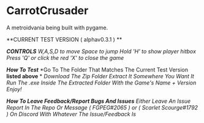 # CarrotCrusader
A metroidvania being built with pygame.

**CURRENT TEST VERSION  ( alphav0.3.1 )  **

***CONTROLS***
*W,A,S,D to move*
*Space to jump*
*Hold 'H' to show player hitbox*
*Press 'Q' or click the red 'X' to close the game*


***How To Test***
*Go To The Folder That Matches The Current Test Version **listed above** *
*Download The Zip Folder*
*Extract It Somewhere You Want It*
*Run The .exe Inside The Extracted Folder With the Game's Name + Version*
*Enjoy!*


***How To Leave Feedback/Report Bugs And Issues***
*Either Leave An Issue Report In The Repo Or Message ( FGPEG#2065 ) or ( Scarlet Scourge#1792 ) On Discord With Whatever The Issue/Feedback Is*
